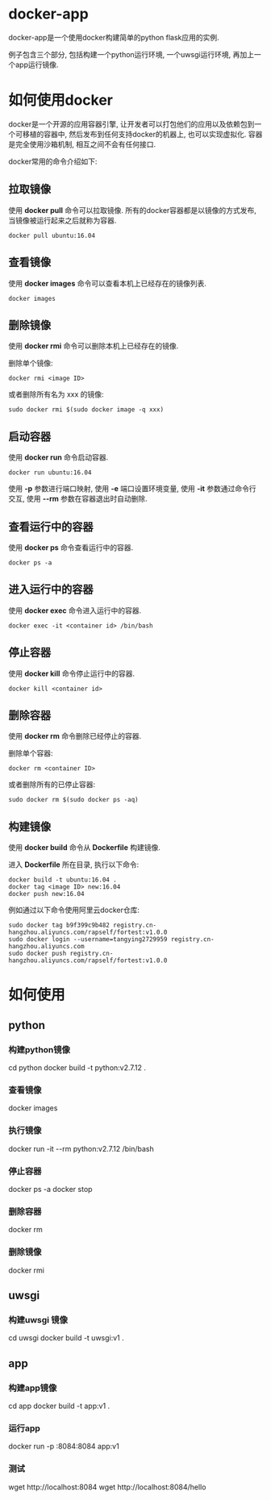 # docker-app

docker-app是一个使用docker构建简单的python flask应用的实例.

例子包含三个部分, 包括构建一个python运行环境, 一个uwsgi运行环境, 再加上一个app运行镜像.

# 如何使用docker

docker是一个开源的应用容器引擎, 让开发者可以打包他们的应用以及依赖包到一个可移植的容器中, 然后发布到任何支持docker的机器上, 也可以实现虚拟化. 容器是完全使用沙箱机制, 相互之间不会有任何接口.

docker常用的命令介绍如下:

## 拉取镜像 ##

使用 **docker pull** 命令可以拉取镜像. 所有的docker容器都是以镜像的方式发布, 当镜像被运行起来之后就称为容器.

`
docker pull ubuntu:16.04
`

## 查看镜像 ##

使用 **docker images** 命令可以查看本机上已经存在的镜像列表.

`
docker images
`

## 删除镜像 ##

使用 **docker rmi** 命令可以删除本机上已经存在的镜像.

删除单个镜像:

```
docker rmi <image ID>
```

或者删除所有名为 xxx 的镜像:

```
sudo docker rmi $(sudo docker image -q xxx)
```

## 启动容器 ##

使用 **docker run** 命令启动容器.

```
docker run ubuntu:16.04
```

使用 **-p** 参数进行端口映射, 使用 **-e** 端口设置环境变量, 使用 **-it** 参数通过命令行交互, 使用 **--rm** 参数在容器退出时自动删除.

## 查看运行中的容器 ##

使用 **docker ps** 命令查看运行中的容器.

```
docker ps -a
```

## 进入运行中的容器 ##

使用 **docker exec** 命令进入运行中的容器.

```
docker exec -it <container id> /bin/bash
```

## 停止容器 ##

使用 **docker kill** 命令停止运行中的容器.

```
docker kill <container id>
```

## 删除容器 ##

使用 **docker rm** 命令删除已经停止的容器.

删除单个容器:

```
docker rm <container ID>
```

或者删除所有的已停止容器:

```
sudo docker rm $(sudo docker ps -aq)
```

## 构建镜像 ##

使用 **docker build** 命令从 **Dockerfile** 构建镜像.

进入 **Dockerfile** 所在目录, 执行以下命令:

```
docker build -t ubuntu:16.04 .
docker tag <image ID> new:16.04
docker push new:16.04
```

例如通过以下命令使用阿里云docker仓库:

```
sudo docker tag b9f399c9b482 registry.cn-hangzhou.aliyuncs.com/rapself/fortest:v1.0.0
sudo docker login --username=tangying2729959 registry.cn-hangzhou.aliyuncs.com 
sudo docker push registry.cn-hangzhou.aliyuncs.com/rapself/fortest:v1.0.0
```

# 如何使用

## python

### 构建python镜像

cd python
docker build -t python:v2.7.12 .

### 查看镜像

docker images

### 执行镜像

docker run -it --rm python:v2.7.12 /bin/bash

### 停止容器

docker ps -a
docker stop <container id>

### 删除容器

docker rm <container id>

### 删除镜像

docker rmi <image id>

## uwsgi

### 构建uwsgi 镜像

cd uwsgi
docker build -t uwsgi:v1 .

## app

### 构建app镜像

cd app
docker build -t app:v1 .

### 运行app

docker run -p :8084:8084 app:v1

### 测试

wget http://localhost:8084
wget http://localhost:8084/hello
